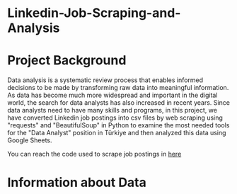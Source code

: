 # Linkedin-Job-Scraping-and-Analysis

# Project Background

Data analysis is a systematic review process that enables informed decisions to be made by transforming raw data into meaningful information. As data has become much more widespread and important in the digital world, the search for data analysts has also increased in recent years. Since data analysts need to have many skills and programs, in this project, we have converted Linkedin job postings into csv files by web scraping using "requests" and "BeautifulSoup" in Python to examine the most needed tools for the "Data Analyst" position in Türkiye and then analyzed this data using Google Sheets.

You can reach the code used to scrape job postings in [here](linkedin_job_scraping.ipynb)

# Information about Data

